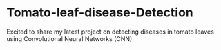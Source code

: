 # Tomato-leaf-disease-Detection
Excited to share my latest project on detecting diseases in tomato leaves using Convolutional Neural Networks (CNN)
